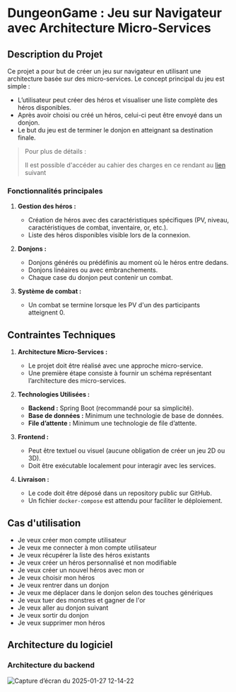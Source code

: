 # DungeonGame : Jeu sur Navigateur avec Architecture Micro-Services

## Description du Projet

Ce projet a pour but de créer un jeu sur navigateur en utilisant une architecture basée sur des micro-services. Le concept principal du jeu est simple : 

- L’utilisateur peut créer des héros et visualiser une liste complète des héros disponibles.
- Après avoir choisi ou créé un héros, celui-ci peut être envoyé dans un donjon.
- Le but du jeu est de terminer le donjon en atteignant sa destination finale.

> Pour plus de détails :
>
> Il est possible d'accéder au cahier des charges en ce rendant au [lien](https://docs.google.com/document/d/1Eci92m6q-oKlKMv--bAx6Pk5aolsxWc57Y1MMQFHlyA/edit?tab=t.0) suivant
> 
### Fonctionnalités principales

1. **Gestion des héros :**
   - Création de héros avec des caractéristiques spécifiques (PV, niveau, caractéristiques de combat, inventaire, or, etc.).
   - Liste des héros disponibles visible lors de la connexion.

2. **Donjons :**
   - Donjons générés ou prédéfinis au moment où le héros entre dedans.
   - Donjons linéaires ou avec embranchements.
   - Chaque case du donjon peut contenir un combat.

3. **Système de combat :**
   - Un combat se termine lorsque les PV d'un des participants atteignent 0.

## Contraintes Techniques

1. **Architecture Micro-Services :**
   - Le projet doit être réalisé avec une approche micro-service.
   - Une première étape consiste à fournir un schéma représentant l’architecture des micro-services.

2. **Technologies Utilisées :**
   - **Backend :** Spring Boot (recommandé pour sa simplicité).
   - **Base de données :** Minimum une technologie de base de données.
   - **File d’attente :** Minimum une technologie de file d’attente.

3. **Frontend :**
   - Peut être textuel ou visuel (aucune obligation de créer un jeu 2D ou 3D).
   - Doit être exécutable localement pour interagir avec les services.

4. **Livraison :**
   - Le code doit être déposé dans un repository public sur GitHub.
   - Un fichier `docker-compose` est attendu pour faciliter le déploiement.

## Cas d'utilisation

- Je veux créer mon compte utilisateur
- Je veux me connecter à mon compte utilisateur
- Je veux récupérer la liste des héros existants
- Je veux créer un héros personnalisé et non modifiable
- Je veux créer un nouvel héros avec mon or
- Je veux choisir mon héros
- Je veux rentrer dans un donjon
- Je veux me déplacer dans le donjon selon des touches génériques
- Je veux tuer des monstres et gagner de l'or
- Je veux aller au donjon suivant
- Je veux sortir du donjon
- Je veux supprimer mon héros

## Architecture du logiciel

### Architecture du backend

![Capture d’écran du 2025-01-27 12-14-22](https://github.com/user-attachments/assets/2bb26c44-61c1-4b06-ab75-d6e612d650c4)





